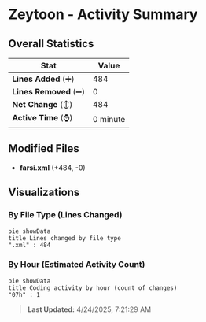 # Zeytoon - Activity Summary 

## Overall Statistics

| Stat                   | Value                                                             |
| ---------------------- | ----------------------------------------------------------------- |
| **Lines Added** (➕)   | 484                                          |
| **Lines Removed** (➖) | 0                                        |
| **Net Change** (↕)    | 484                |
| **Active Time** (⌚)   | 0 minute |


## Modified Files
- **farsi.xml** (+484, -0)

## Visualizations

### By File Type (Lines Changed)

```mermaid
pie showData
title Lines changed by file type
".xml" : 484
```

### By Hour (Estimated Activity Count)

```mermaid
pie showData
title Coding activity by hour (count of changes)
"07h" : 1
```


> **Last Updated:** 4/24/2025, 7:21:29 AM